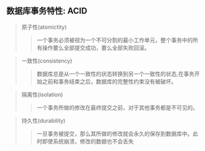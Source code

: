 ## 数据库事务特性: ACID
> 原子性(atomictity)
>> 一个事务必须被视为一个不可分割的最小工作单元，整个事务中的所有操作要么全部提交成功，要么全部失败回滚。

> 一致性(consistency)
> > 数据库总是从一个一致性的状态转换到另一个一致性的状态,在事务开始之前和事务结束之后，数据库的完整性约束没有被破坏。

> 隔离性(isolation)
> > 一个事务所做的修改在最终提交之前，对于其他事务都是不可见的。

> 持久性(durability)
> > 一旦事务被提交，那么其所做的修改就会永久的保存到数据库中。此时即使系统崩溃，修改的数据也不会丢失